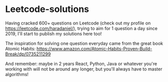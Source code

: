 # Leetcode-solutions

Having cracked 600+ questions on Leetcode (check out my profile on https://leetcode.com/haradaniel/), trying to aim for 1 question a day since 2019, I'll start to publish my solutions here too!

The inspiration for solving one question everyday came from the great book Atomic Habits: https://www.amazon.com/Atomic-Habits-Proven-Build-Break/dp/0735211299

And remember: maybe in 2 years React, Python, Java or whatever you're working with will not be around any longer, but you'll always have to master algorithms!
